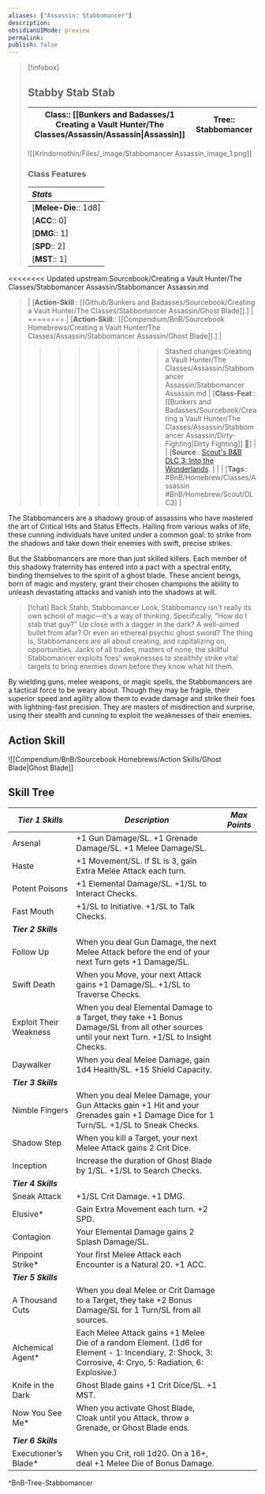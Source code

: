 ```yaml
---
aliases: ["Assassin: Stabbomancer"]
description: 
obsidianUIMode: preview
permalink: 
publish: false
---
```







> [!infobox]
>## Stabby Stab Stab
> | **Class**:: [[Bunkers and Badasses/1 Creating a Vault Hunter/The Classes/Assassin/Assassin\|Assassin]]  | **Tree**:: Stabbomancer |
> |:---:|:---:|
> ![[Krindornothin/Files/_image/Stabbomancer Assassin_image_1.png]]
> ### Class Features
> | ***Stats*** |
> |:---|
> | [**Melee-Die**:: 1d8] |
> | [**ACC**:: 0] |
> | [**DMG**:: 1] |
> | [**SPD**:: 2] |
> |[**MST**::  1] |
<<<<<<<< Updated upstream:Sourcebook/Creating a Vault Hunter/The Classes/Stabbomancer Assassin/Stabbomancer Assassin.md
> | [**Action-Skill**:: [[Github/Bunkers and Badasses/Sourcebook/Creating a Vault Hunter/The Classes/Stabbomancer Assassin/Ghost Blade]].] |
========
> | [**Action-Skill**:: [[Compendium/BnB/Sourcebook Homebrews/Creating a Vault Hunter/The Classes/Assassin/Stabbomancer Assassin/Ghost Blade]].] |
>>>>>>>> Stashed changes:Creating a Vault Hunter/The Classes/Assassin/Stabbomancer Assassin/Stabbomancer Assassin.md
> | [**Class-Feat**:: [[Bunkers and Badasses/Sourcebook/Creating a Vault Hunter/The Classes/Assassin/Stabbomancer Assassin/Dirty-Fighting|Dirty Fighting]] 🍻] |
> | [**Source**:: [Scout's B&B DLC 3: Into the Wonderlands](https://docs.google.com/document/d/1MLOgrWwcLNTnP9PuXrKiLImy7SUh4hXO8arVUAlmdp0/edit). ] |
> | [**Tags**:: #BnB/Homebrew/Classes/Assassin #BnB/Homebrew/Scout/DLC3] |

The Stabbomancers are a shadowy group of assassins who have mastered the art of Critical Hits and Status Effects. Hailing from various walks of life, these cunning individuals have united under a common goal: to strike from the shadows and take down their enemies with swift, precise strikes.

But the Stabbomancers are more than just skilled killers. Each member of this shadowy fraternity has entered into a pact with a spectral entity, binding themselves to the spirit of a ghost blade. These ancient beings, born of magic and mystery, grant their chosen champions the ability to unleash devastating attacks and vanish into the shadows at will.

> [!chat] Back Stahb, Stabbomancer
> Look, Stabbomancy isn't really its own school of magic—it's a way of thinking. Specifically, "How do I stab that guy?" Up close with a dagger in the dark? A well-aimed bullet from afar? Or even an ethereal psychic ghost sword? The thing is, Stabbomancers are all about creating, and capitalizing on, opportunities. Jacks of all trades, masters of none, the skillful Stabbomancer exploits foes' weaknesses to stealthily strike vital targets to bring enemies down before they know what hit them.

By wielding guns, melee weapons, or magic spells, the Stabbomancers are a tactical force to be weary about. Though they may be fragile, their superior speed and agility allow them to evade damage and strike their foes with lightning-fast precision. They are masters of misdirection and surprise, using their stealth and cunning to exploit the weaknesses of their enemies.

## Action Skill

![[Compendium/BnB/Sourcebook Homebrews/Action Skills/Ghost Blade|Ghost Blade]]

## Skill Tree

| ***Tier 1 Skills***    | ***Description***                                                                                                                                         | ***Max Points*** |
| ---------------------- | --------------------------------------------------------------------------------------------------------------------------------------------------------- | ---------------- |
| Arsenal                | +1 Gun Damage/SL. +1 Grenade Damage/SL. +1 Melee Damage/SL.                                                                                               |                  |
| Haste                  | +1 Movement/SL. If SL is 3, gain Extra Melee Attack each turn.                                                                                            |                  |
| Potent Poisons         | +1 Elemental Damage/SL. +1/SL to Interact Checks.                                                                                                         |                  |
| Fast Mouth             | +1/SL to Initiative. +1/SL to Talk Checks.                                                                                                                |                  |
| ***Tier 2 Skills***    |                                                                                                                                                           |                  |
| Follow Up              | When you deal Gun Damage, the next Melee Attack before the end of your next Turn gets +1 Damage/SL.                                                       |                  |
| Swift Death            | When you Move, your next Attack gains +1 Damage/SL. +1/SL to Traverse Checks.                                                                             |                  |
| Exploit Their Weakness | When you deal Elemental Damage to a Target, they take +1 Bonus Damage/SL from all other sources until your next Turn. +1/SL to Insight Checks.            |                  |
| Daywalker              | When you deal Melee Damage, gain 1d4 Health/SL. +15 Shield Capacity.                                                                                      |                  |
| ***Tier 3 Skills***    |                                                                                                                                                           |                  |
| Nimble Fingers         | When you deal Melee Damage, your Gun Attacks gain +1 Hit and your Grenades gain +1 Damage Dice for 1 Turn/SL. +1/SL to Sneak Checks.                      |                  |
| Shadow Step            | When you kill a Target, your next Melee Attack gains 2 Crit Dice.                                                                                         |                  |
| Inception              | Increase the duration of Ghost Blade by 1/SL. +1/SL to Search Checks.                                                                                     |                  |
| ***Tier 4 Skills***    |                                                                                                                                                           |                  |
| Sneak Attack           | +1/SL Crit Damage. +1 DMG.                                                                                                                                |                  |
| Elusive*               | Gain Extra Movement each turn. +2 SPD.                                                                                                                    |                  |
| Contagion              | Your Elemental Damage gains 2 Splash Damage/SL.                                                                                                           |                  |
| Pinpoint Strike*       | Your first Melee Attack each Encounter is a Natural 20. +1 ACC.                                                                                           |                  |
| ***Tier 5 Skills***    |                                                                                                                                                           |                  |
| A Thousand Cuts        | When you deal Melee or Crit Damage to a Target, they take +2 Bonus Damage/SL for 1 Turn/SL from all sources.                                              |                  |
| Alchemical Agent*      | Each Melee Attack gains +1 Melee Die of a random Element. (1d6 for Element - 1: Incendiary, 2: Shock, 3: Corrosive, 4: Cryo, 5: Radiation, 6: Explosive.) |                  |
| Knife in the Dark      | Ghost Blade gains +1 Crit Dice/SL. +1 MST.                                                                                                                |                  |
| Now You See Me*        | When you activate Ghost Blade, Cloak until you Attack, throw a Grenade, or Ghost Blade ends.                                                              |                  |
| ***Tier 6 Skills***    |                                                                                                                                                           |                  |
| Executioner’s Blade\*  | When you Crit, roll 1d20. On a 16+, deal +1 Melee Die of Bonus Damage.                                                                                    |                  |
^BnB-Tree-Stabbomancer
